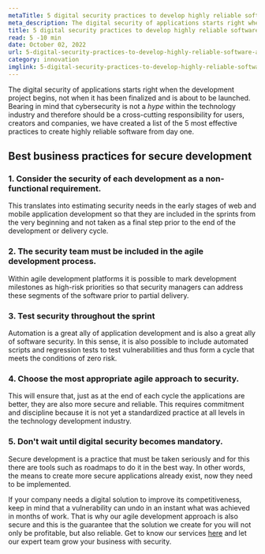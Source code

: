```yaml
---
metaTitle: 5 digital security practices to develop highly reliable software.
meta_description: The digital security of applications starts right when the development project begins, not when it has been finalized and is about to be launched.
title: 5 digital security practices to develop highly reliable software
read: 5 -10 min
date: October 02, 2022
url: 5-digital-security-practices-to-develop-highly-reliable-software-apps
category: innovation
imglink: 5-digital-security-practices-to-develop-highly-reliable-software-apps.jpg
---
```


The digital security of applications starts right when the development project begins, not when it has been finalized and is about to be launched. Bearing in mind that cybersecurity is not a _hype_ within the technology industry and therefore should be a cross-cutting responsibility for users, creators and companies, we have created a list of the 5 most effective practices to create highly reliable software from day one.

## Best business practices for secure development

### 1. Consider the security of each development as a non-functional requirement.

This translates into estimating security needs in the early stages of web and mobile application development so that they are included in the sprints from the very beginning and not taken as a final step prior to the end of the development or delivery cycle.

### 2. The security team must be included in the agile development process.

Within agile development platforms it is possible to mark development milestones as high-risk priorities so that security managers can address these segments of the software prior to partial delivery.

### 3. Test security throughout the sprint

Automation is a great ally of application development and is also a great ally of software security. In this sense, it is also possible to include automated scripts and regression tests to test vulnerabilities and thus form a cycle that meets the conditions of zero risk.

### 4. Choose the most appropriate agile approach to security.

This will ensure that, just as at the end of each cycle the applications are better, they are also more secure and reliable. This requires commitment and discipline because it is not yet a standardized practice at all levels in the technology development industry.

### 5. Don't wait until digital security becomes mandatory.

Secure development is a practice that must be taken seriously and for this there are tools such as roadmaps to do it in the best way. In other words, the means to create more secure applications already exist, now they need to be implemented.

If your company needs a digital solution to improve its competitiveness, keep in mind that a vulnerability can undo in an instant what was achieved in months of work. That is why our agile development approach is also secure and this is the guarantee that the solution we create for you will not only be profitable, but also reliable. Get to know our services [here](https://www.dreamcodesoft.com/services) and let our expert team grow your business with security.
